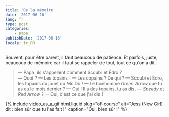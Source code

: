 ```yaml
---
title: 'De la mémoire'
date: '2017-06-16'
lang: fr
type: post
categories:
    - papa
publishDate: '2017-06-16'
locale: fr_FR
---
```


Souvent, pour être parent, il faut beaucoup de patience. Et parfois, juste, beaucoup de mémoire car il faut se rappeler de tout, tout ce qu'on a dit.

<!-- more -->

> — Papa, ils s'appellent comment Scoubi et Édro ?  
> — Quoi ?
> — Les topains !
> — Les copains ? De qui ?
> — Scoubi et Édro, les topains du jouet du Mc Do !
> — Le bonhomme _Green Arrow_ que tu as eu le mois dernier ?
> — Oui ! Il a des topains, tu as dis.
> — _Speedy_ et _Red Arrow_ ?
> — Oui, c'est ce que j'ai dis !

{% include video_as_a_gif.html.liquid
    slug="of-course"
    alt="Jess (New Girl) dit : bien sûr que tu l'as fait !"
    caption="Oui, bien sûr&nbsp;!"
%}

